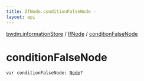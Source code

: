 ```yaml
---
title: IfNode.conditionFalseNode - 
layout: api
---
```


<div class='api-docs-breadcrumbs'><a href="../index.html">bwdm.informationStore</a> / <a href="index.html">IfNode</a> / <a href="./condition-false-node.html">conditionFalseNode</a></div>

# conditionFalseNode

<div class="signature"><code><span class="keyword">var </span><span class="identifier">conditionFalseNode</span><span class="symbol">: </span><a href="../-node/index.html"><span class="identifier">Node</span></a><span class="symbol">?</span></code></div>
